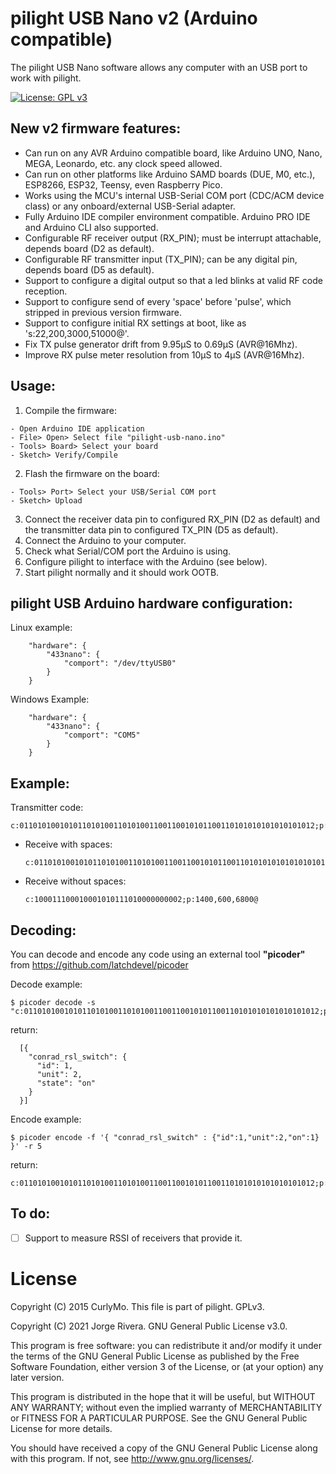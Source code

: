 # pilight USB Nano v2 (Arduino compatible) 

The pilight USB Nano software allows any computer with an USB port to work with pilight.

[![License: GPL v3](https://img.shields.io/badge/License-GPL%20v3-blue.svg)](http://www.gnu.org/licenses/gpl-3.0)

## New v2 firmware features:
 - Can run on any AVR Arduino compatible board, like Arduino UNO, Nano, MEGA, Leonardo, etc. any clock speed allowed.
 - Can run on other platforms like Arduino SAMD boards (DUE, M0, etc.), ESP8266, ESP32, Teensy, even Raspberry Pico. 
 - Works using the MCU's internal USB-Serial COM port (CDC/ACM device class) or any onboard/external USB-Serial adapter.
 - Fully Arduino IDE compiler environment compatible. Arduino PRO IDE and Arduino CLI also supported.
 - Configurable RF receiver output (RX_PIN); must be interrupt attachable, depends board (D2 as default).
 - Configurable RF transmitter input (TX_PIN); can be any digital pin, depends board (D5 as default).
 - Support to configure a digital output so that a led blinks at valid RF code reception.
 - Support to configure send of every 'space' before 'pulse', which stripped in previous version firmware.
 - Support to configure initial RX settings at boot, like as 's:22,200,3000,51000@'.
 - Fix TX pulse generator drift from 9.95µS to 0.69µS (AVR@16Mhz).
 - Improve RX pulse meter resolution from 10µS to 4µS (AVR@16Mhz).

## Usage:

1. Compile the firmware:
  ```
  - Open Arduino IDE application
  - File> Open> Select file "pilight-usb-nano.ino"
  - Tools> Board> Select your board
  - Sketch> Verify/Compile
  ```
2. Flash the firmware on the board:
  ```
  - Tools> Port> Select your USB/Serial COM port
  - Sketch> Upload
  ```
3. Connect the receiver data pin to configured RX_PIN (D2 as default) and the transmitter data pin to configured TX_PIN (D5 as default).
4. Connect the Arduino to your computer.
5. Check what Serial/COM port the Arduino is using.
6. Configure pilight to interface with the Arduino (see below).
7. Start pilight normally and it should work OOTB.

## pilight USB Arduino hardware configuration:

Linux example:
```
	"hardware": {
		"433nano": {
			"comport": "/dev/ttyUSB0"
		}
	}
```
Windows Example:
```
	"hardware": {
		"433nano": {
			"comport": "COM5"
		}
	}
```

## Example:
Transmitter code:
```
c:011010100101011010100110101001100110010101100110101010101010101012;p:1400,600,6800;r:4@
```
  * Receive with spaces:
    ```
    c:011010100101011010100110101001100110010101100110101010101010101012;p:1400,600,6800@
    ```

  * Receive without spaces:
    ```
    c:100011100010001010111010000000002;p:1400,600,6800@
    ```

## Decoding:
You can decode and encode any code using an external tool **"picoder"** from https://github.com/latchdevel/picoder

Decode example:
```
$ picoder decode -s "c:011010100101011010100110101001100110010101100110101010101010101012;p:1400,600,6800@"
```
return:
```
  [{
    "conrad_rsl_switch": {
      "id": 1,
      "unit": 2,
      "state": "on"
    }
  }]
```

Encode example:
```
$ picoder encode -f '{ "conrad_rsl_switch" : {"id":1,"unit":2,"on":1} }' -r 5
```
return:
```
c:011010100101011010100110101001100110010101100110101010101010101012;p:1400,600,6800;r:5@
```

## To do:
- [ ] Support to measure RSSI of receivers that provide it.

# License

Copyright (C) 2015 CurlyMo. This file is part of pilight. GPLv3.

Copyright (C) 2021 Jorge Rivera. GNU General Public License v3.0.

This program is free software: you can redistribute it and/or modify
it under the terms of the GNU General Public License as published by
the Free Software Foundation, either version 3 of the License, or
(at your option) any later version.

This program is distributed in the hope that it will be useful,
but WITHOUT ANY WARRANTY; without even the implied warranty of
MERCHANTABILITY or FITNESS FOR A PARTICULAR PURPOSE.  See the
GNU General Public License for more details.

You should have received a copy of the GNU General Public License
along with this program.  If not, see <http://www.gnu.org/licenses/>.


